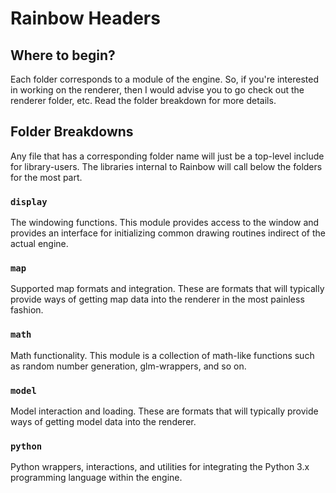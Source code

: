 # Rainbow Headers #

## Where to begin? ##
Each folder corresponds to a module of the engine. So, if you're interested
in working on the renderer, then I would advise you to go check out the
renderer folder, etc. Read the folder breakdown for more details.

## Folder Breakdowns ##
Any file that has a corresponding folder name will just be a top-level
include for library-users. The libraries internal to Rainbow will call below
the folders for the most part.

### `display` ###
The windowing functions. This module provides access to the window and
provides an interface for initializing common drawing routines indirect of
the actual engine.

### `map` ###
Supported map formats and integration. These are formats that will typically
provide ways of getting map data into the renderer in the most painless
fashion.

### `math` ###
Math functionality. This module is a collection of math-like functions such
as random number generation, glm-wrappers, and so on.

### `model` ###
Model interaction and loading. These are formats that will typically provide
ways of getting model data into the renderer.

### `python` ###
Python wrappers, interactions, and utilities for integrating the Python 3.x
programming language within the engine.
